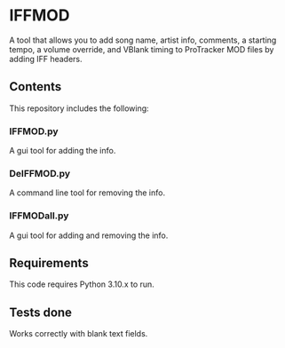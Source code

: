 # IFFMOD
A tool that allows you to add song name, artist info, comments, a starting tempo, a volume override, and VBlank timing to ProTracker MOD files by adding IFF headers.

## Contents
This repository includes the following:

### IFFMOD.py
A gui tool for adding the info.

### DeIFFMOD.py
A command line tool for removing the info.

### IFFMODall.py
A gui tool for adding and removing the info.

## Requirements
This code requires Python 3.10.x to run.

## Tests done
Works correctly with blank text fields.
